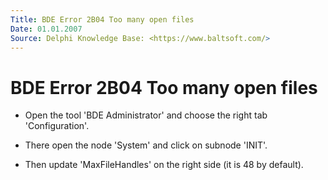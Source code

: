 ```yaml
---
Title: BDE Error 2B04 Too many open files
Date: 01.01.2007
Source: Delphi Knowledge Base: <https://www.baltsoft.com/>
---
```



BDE Error 2B04 Too many open files
==================================

- Open the tool 'BDE Administrator' and choose the right tab 'Configuration'.

- There open the node 'System' and click on subnode 'INIT'.

- Then update 'MaxFileHandles' on the right side (it is 48 by default).

